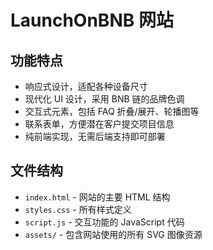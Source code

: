 # LaunchOnBNB 网站


## 功能特点

- 响应式设计，适配各种设备尺寸
- 现代化 UI 设计，采用 BNB 链的品牌色调
- 交互式元素，包括 FAQ 折叠/展开、轮播图等
- 联系表单，方便潜在客户提交项目信息
- 纯前端实现，无需后端支持即可部署

## 文件结构

- `index.html` - 网站的主要 HTML 结构
- `styles.css` - 所有样式定义
- `script.js` - 交互功能的 JavaScript 代码
- `assets/` - 包含网站使用的所有 SVG 图像资源

